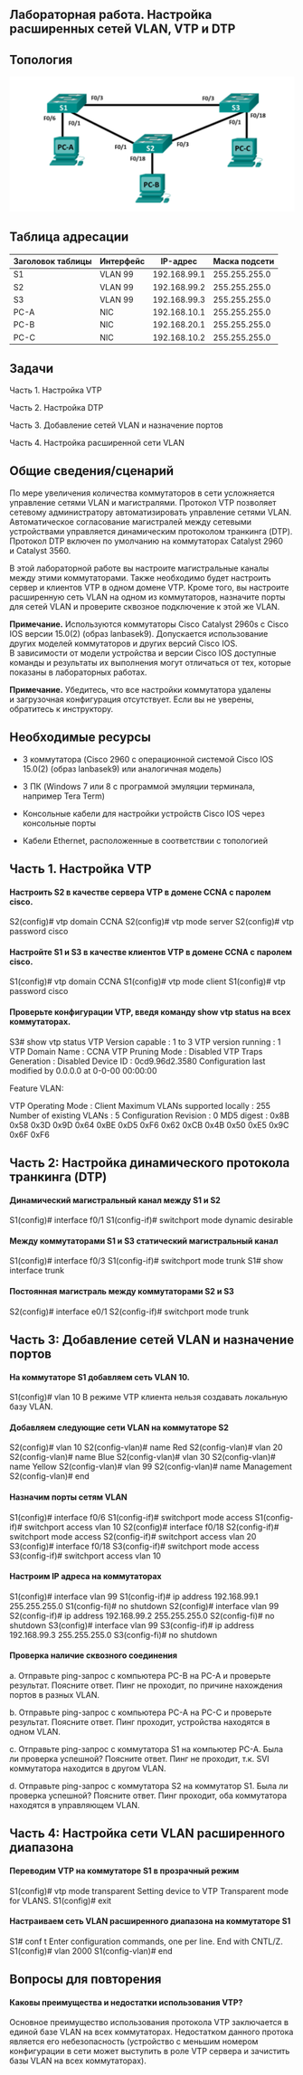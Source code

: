 Лабораторная работа. Настройка расширенных сетей VLAN, VTP и DTP
---------

Топология
---------

![](lab1.png)

Таблица адресации
-----------------

| Заголовок таблицы | Интерфейс | IP-адрес     | Маска подсети |
|-------------------|-----------|--------------|---------------|
| S1                | VLAN 99   | 192.168.99.1 | 255.255.255.0 |
| S2                | VLAN 99   | 192.168.99.2 | 255.255.255.0 |
| S3                | VLAN 99   | 192.168.99.3 | 255.255.255.0 |
| PC-A              | NIC       | 192.168.10.1 | 255.255.255.0 |
| PC-B              | NIC       | 192.168.20.1 | 255.255.255.0 |
| PC-C              | NIC       | 192.168.10.2 | 255.255.255.0 |

Задачи
------

Часть 1. Настройка VTP

Часть 2. Настройка DTP

Часть 3. Добавление сетей VLAN и назначение портов

Часть 4. Настройка расширенной сети VLAN

Общие сведения/сценарий
-----------------------

По мере увеличения количества коммутаторов в сети усложняется управление сетями
VLAN и магистралями. Протокол VTP позволяет сетевому администратору
автоматизировать управление сетями VLAN. Автоматическое согласование магистралей
между сетевыми устройствами управляется динамическим протоколом транкинга (DTP).
Протокол DTP включен по умолчанию на коммутаторах Catalyst 2960 и Catalyst 3560.

В этой лабораторной работе вы настроите магистральные каналы между этими
коммутаторами. Также необходимо будет настроить сервер и клиентов VTP в одном
домене VTP. Кроме того, вы настроите расширенную сеть VLAN на одном из
коммутаторов, назначите порты для сетей VLAN и проверите сквозное подключение
к этой же VLAN.

**Примечание.** Используются коммутаторы Cisco Catalyst 2960s с Cisco IOS версии
15.0(2) (образ lanbasek9). Допускается использование других моделей коммутаторов
и других версий Cisco IOS. В зависимости от модели устройства и версии Cisco IOS
доступные команды и результаты их выполнения могут отличаться от тех, которые
показаны в лабораторных работах.

**Примечание.** Убедитесь, что все настройки коммутатора удалены и загрузочная
конфигурация отсутствует. Если вы не уверены, обратитесь к инструктору.

Необходимые ресурсы
-------------------

-   3 коммутатора (Cisco 2960 с операционной системой Cisco IOS 15.0(2) (образ
    lanbasek9) или аналогичная модель)

-   3 ПК (Windows 7 или 8 с программой эмуляции терминала, например Tera Term)

-   Консольные кабели для настройки устройств Cisco IOS через консольные порты

-   Кабели Ethernet, расположенные в соответствии с топологией

Часть 1. Настройка VTP
------

#### Настроить S2 в качестве сервера VTP в домене CCNA с паролем cisco.
S2(config)# vtp domain CCNA
S2(config)# vtp mode server
S2(config)# vtp password cisco

#### Настройте S1 и S3 в качестве клиентов VTP в домене CCNA с паролем cisco.
S1(config)# vtp domain CCNA
S1(config)# vtp mode client
S1(config)# vtp password cisco

#### Проверьте конфигурации VTP, введя команду show vtp status на всех коммутаторах.
S3# show vtp status
VTP Version capable             : 1 to 3
VTP version running             : 1
VTP Domain Name                 : CCNA
VTP Pruning Mode                : Disabled
VTP Traps Generation            : Disabled
Device ID                       : 0cd9.96d2.3580
Configuration last modified by 0.0.0.0 at 0-0-00 00:00:00

Feature VLAN:

VTP Operating Mode                : Client
Maximum VLANs supported locally   : 255
Number of existing VLANs          : 5
Configuration Revision            : 0
MD5 digest                        : 0x8B 0x58 0x3D 0x9D 0x64 0xBE 0xD5 0xF6
                                    0x62 0xCB 0x4B 0x50 0xE5 0x9C 0x6F 0xF6

Часть 2:	Настройка динамического протокола транкинга (DTP)
------

#### Динамический магистральный канал между S1 и S2
S1(config)# interface f0/1
S1(config-if)# switchport mode dynamic desirable

#### Между коммутаторами S1 и S3 статический магистральный канал
S1(config)# interface f0/3
S1(config-if)# switchport mode trunk
S1# show interface trunk

#### Постоянная магистраль между коммутаторами S2 и S3
S2(config)# interface e0/1
S2(config-if)# switchport mode trunk

Часть 3:	Добавление сетей VLAN и назначение портов
------

#### На коммутаторе S1 добавляем сеть VLAN 10.
S1(config)# vlan 10
В режиме VTP клиента нельзя создавать локальную базу VLAN.

#### Добавляем следующие сети VLAN на коммутаторе S2
S2(config)# vlan 10
S2(config-vlan)# name Red
S2(config-vlan)# vlan 20
S2(config-vlan)# name Blue
S2(config-vlan)# vlan 30
S2(config-vlan)# name Yellow
S2(config-vlan)# vlan 99
S2(config-vlan)# name Management
S2(config-vlan)# end

#### Назначим порты сетям VLAN
S1(config)# interface f0/6
S1(config-if)# switchport mode access
S1(config-if)# switchport access vlan 10
S2(config)# interface f0/18
S2(config-if)# switchport mode access
S2(config-if)# switchport access vlan 20
S3(config)# interface f0/18
S3(config-if)# switchport mode access
S3(config-if)# switchport access vlan 10

#### Настроим IP адреса на коммутаторах
S1(config)# interface vlan 99
S1(config-if)# ip address 192.168.99.1 255.255.255.0
S1(config-fi)# no shutdown
S2(config)# interface vlan 99
S2(config-if)# ip address 192.168.99.2 255.255.255.0
S2(config-fi)# no shutdown
S3(config)# interface vlan 99
S3(config-if)# ip address 192.168.99.3 255.255.255.0
S3(config-fi)# no shutdown

#### Проверка наличие сквозного соединения
a. Отправьте ping-запрос с компьютера PC-B на PC-A и проверьте результат. Поясните ответ.
Пинг не проходит, по причине нахождения портов в разных VLAN.

b. Отправьте ping-запрос с компьютера PC-A на PC-C и проверьте результат. Поясните ответ.
Пинг проходит, устройства находятся в одном VLAN.

c. Отправьте ping-запрос с коммутатора S1 на компьютер PC-A. Была ли проверка успешной? Поясните ответ.
Пинг не проходит, т.к. SVI коммутатора находится в другом VLAN.

d. Отправьте ping-запрос с коммутатора S2 на коммутатор S1. Была ли проверка успешной? Поясните ответ.
Пинг проходит, оба коммутатора находятся в управляющем VLAN.

Часть 4:	Настройка сети VLAN расширенного диапазона
------

#### Переводим VTP на коммутаторе S1 в прозрачный режим
S1(config)# vtp mode transparent
Setting device to VTP Transparent mode for VLANS.
S1(config)# exit

#### Настраиваем сеть VLAN расширенного диапазона на коммутаторе S1
S1# conf t
Enter configuration commands, one per line.  End with CNTL/Z.
S1(config)# vlan 2000
S1(config-vlan)# end

Вопросы для повторения
------
#### Каковы преимущества и недостатки использования VTP?
Основное преимущество использования протокола VTP заключается в единой базе VLAN на всех коммутаторах. Недостатком данного протока является его небезопасность (устройство с меньшим номером конфигурации в сети может выступить в роле VTP сервера и зачистить базы VLAN на всех коммутаторах).

